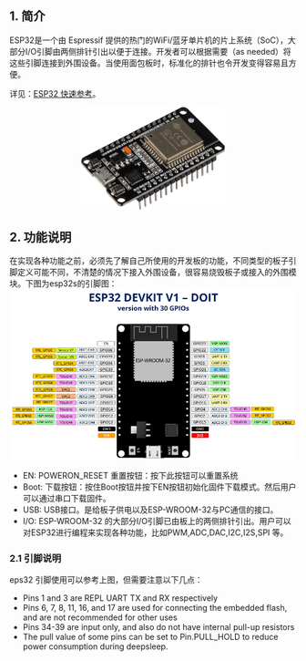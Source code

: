 ## 1. 简介
ESP32是一个由 Espressif 提供的热门的WiFi/蓝牙单片机的片上系统（SoC），大部分I/O引脚由两侧排针引出以便于连接。开发者可以根据需要（as needed）将这些引脚连接到外围设备。当使用面包板时，标准化的排针也令开发变得容易且方便。

详见：[ESP32 快速参考](https://docs.singtown.com/micropython/zh/latest/esp32/esp32/quickref.html)。

<div align="center">
<img src="./images/esp32.jpg" width="50%">
</div>

## 2. 功能说明
在实现各种功能之前，必须先了解自己所使用的开发板的功能，不同类型的板子引脚定义可能不同，不清楚的情况下接入外围设备，很容易烧毁板子或接入的外围模块。下图为esp32s的引脚图：
![](./images/esp32s-pins.png)

- EN: POWERON_RESET 重置按钮：按下此按钮可以重置系统
- Boot: 下载按钮：按住Boot按钮并按下EN按钮初始化固件下载模式。然后用户可以通过串口下载固件。
- USB: USB接口。是给板子供电以及ESP-WROOM-32与PC通信的接口。
- I/O: ESP-WROOM-32 的大部分I/O引脚已由板上的两侧排针引出。用户可以对ESP32进行编程来实现各种功能，比如PWM,ADC,DAC,I2C,I2S,SPI 等。

### 2.1 引脚说明
eps32 引脚使用可以参考上图，但需要注意以下几点：
 - Pins 1 and 3 are REPL UART TX and RX respectively
 - Pins 6, 7, 8, 11, 16, and 17 are used for connecting the embedded flash, and are not recommended for other uses
 - Pins 34-39 are input only, and also do not have internal pull-up resistors
 - The pull value of some pins can be set to Pin.PULL_HOLD to reduce power consumption during deepsleep.